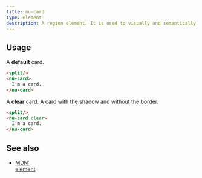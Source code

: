 ```yaml
---
title: nu-card
type: element
description: A region element. It is used to visually and semantically separate a part of the content.
---
```


## Usage

A **default** card.

```html
<split/>
<nu-card>
  I'm a card.
</nu-card>
```

A **clear** card. A card with the shadow and without the border.

```html
<split/>
<nu-card clear>
  I'm a card.
</nu-card>
```

## See also

* [MDN: <section> element](!https://developer.mozilla.org/en-US/docs/Web/HTML/Element/section)
